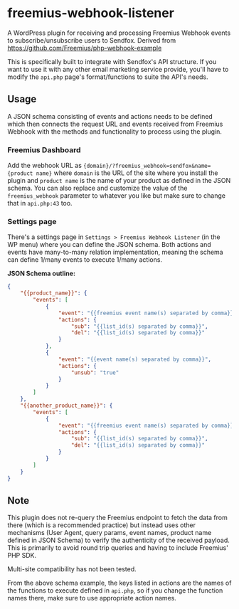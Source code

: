 # freemius-webhook-listener
A WordPress plugin for receiving and processing Freemius Webhook events to subscribe/unsubscribe users to Sendfox. Derived from https://github.com/Freemius/php-webhook-example

This is specifically built to integrate with Sendfox's API structure. If you want to use it with any other email marketing service provide, you'll have to modify the `api.php` page's format/functions to suite the API's needs.

## Usage

A JSON schema consisting of events and actions needs to be defined which then connects the request URL and events received from Freemius Webhook with the methods and functionality to process using the plugin.

### Freemius Dashboard

Add the webhook URL as `{domain}/?freemius_webhook=sendfox&name={product name}` where `domain` is the URL of the site where you install the plugin and `product name` is the name of your product as defined in the JSON schema. You can also replace and customize the value of the `freemius_webhook` parameter to whatever you like but make sure to change that in `api.php:43` too.

### Settings page

There's a settings page in `Settings > Freemius Webhook Listener` (in the WP menu) where you can define the JSON schema. Both actions and events have many-to-many relation implementation, meaning the schema can define 1/many events to execute 1/many actions.

**JSON Schema outline:**

```json
{
	"{{product_name}}": {
		"events": [
			{
				"event": "{{freemius event name(s) separated by comma}}",
				"actions": {
					"sub": "{{list_id(s) separated by comma}}",
					"del": "{{list_id(s) separated by comma}}"
				}
			},
			{
				"event": "{{event name(s) separated by comma}}",
				"actions": {
					"unsub": "true"
				}
			}
		]
	},
	"{{another_product_name}}": {
		"events": [
			{
				"event": "{{freemius event name(s) separated by comma}}",
				"actions": {
					"sub": "{{list_id(s) separated by comma}}",
					"del": "{{list_id(s) separated by comma}}"
				}
			}
		]
	}
}
```

## Note

This plugin does not re-query the Freemius endpoint to fetch the data from there (which is a recommended practice) but instead uses other mechanisms (User Agent, query params, event names, product name defined in JSON Schema) to verify the authenticity of the received payload. This is primarily to avoid round trip queries and having to include Freemius' PHP SDK.

Multi-site compatibility has not been tested.

From the above schema example, the keys listed in actions are the names of the functions to execute defined in `api.php`, so if you change the function names there, make sure to use appropriate action names.
